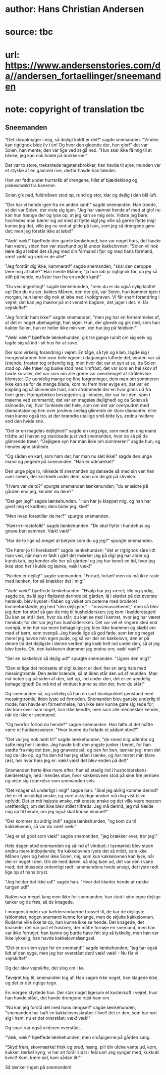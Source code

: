 # author: Hans Christian Andersen
# source: tbc
# url: https://www.andersenstories.com/da//andersen_fortaellinger/sneemanden
# note: copyright of translation tbc

## Sneemanden 

"Det skrupknager i mig, så dejligt koldt er det!" sagde snemanden.
"Vinden kan rigtignok bide liv i én! Og hvor den gloende der, hun
glor!" det var Solen, han mente; den var lige ved at gå ned. "Hun skal
ikke få mig til at blinke, jeg kan nok holde på brokkerne!"

Det var to store, trekantede tagstensbrokker, han havde til øjne; munden
var et stykke af en gammel rive, derfor havde han tænder.

Han var født under hurraråb af drengene, hilst af bjældeklang og
piskesmæld fra kanerne.

Solen gik ned, fuldmånen stod op, rund og stor, klar og dejlig i den blå
luft.

"Der har vi hende igen fra en anden kant!" sagde snemanden. Han
troede, at det var Solen, der viste sig igen. "Jeg har vænnet hende af
med at glo! nu kan hun hænge der og lyse op, at jeg kan se mig selv.
Vidste jeg bare, hvorledes man bærer sig ad med at flytte sig! jeg ville
så gerne flytte mig! kunne jeg det, ville jeg nu ned at glide på isen,
som jeg så drengene gøre det; men jeg forstår ikke at løbe!"

"Væk! væk!" bjæffede den gamle lænkehund; han var noget hæs, det havde
han været, siden han var stuehund og lå under kakkelovnen. "Solen vil
nok lære dig at løbe! det så jeg med din formand i fjor og med hans
formand; væk! væk! og væk er de alle!"

"Jeg forstår dig ikke, kammerat!" sagde snemanden; "skal den deroppe
lære mig at løbe?" Han mente Månen; "ja hun løb jo rigtignok før, da
jeg så stift på hende, nu lister hun fra en anden kant!"

"Du ved ingenting!" sagde lænkehunden, "men du er da også nylig
klattet op! Den du nu ser, kaldes Månen, den der gik, var Solen, hun
kommer igen i morgen, hun lærer dig nok at løbe ned i voldgraven. Vi får
snart forandring i vejret, det kan jeg mærke på mit venstre bagben, det
jager i det. Vi får vejrskifte!"

"Jeg forstår ham ikke!" sagde snemanden, "men jeg har en fornemmelse
af, at det er noget ubehageligt, han siger. Hun, der gloede og gik ned,
som han kalder Solen, hun er heller ikke min ven, det har jeg på
følelsen!"

"Væk! væk!" bjæffede lænkehunden, gik tre gange rundt om sig selv og
lagde sig så ind i sit hus for at sove.

Der kom virkelig forandring i vejret. En tåge, så tyk og klam, lagde sig
i morgenstunden hen over hele egnen; i dagningen luftede det; vinden var
så isnende, frosten tog ordentlig tag, men hvor det var et syn at se, da
Solen stod op. Alle træer og buske stod med rimfrost; det var som en hel
skov af hvide koraller, det var som om alle grene var overdænget af
strålehvide blomster. De uendelig mange og fine forgreninger, dem man om
sommeren ikke kan se for de mange blade, kom nu frem hver evige en; det
var en knipling og så skinnende hvid, som strømmede der en hvid glans ud
fra hver gren. Hængebirken bevægede sig i vinden, der var liv i den, som
i træerne ved sommertid; det var en mageløs dejlighed! og da Solen så
skinnede, nej, hvor funklede det hele, som om det var overpudret med
diamantstøv og hen over jordens snelag glimrede de store diamanter,
eller man kunne også tro, at der brændte utallige små bitte lys, endnu
hvidere end den hvide sne.

"Det er en mageløs dejlighed!" sagde en ung pige, som med en ung mand
trådte ud i haven og standsede just ved snemanden, hvor de så på de
glimrende træer. "Dejligere syn har man ikke om sommeren!" sagde hun,
og hendes øjne strålede.

"Og sådan en karl, som ham der, har man nu slet ikke!" sagde den unge
mand og pegede på snemanden. "Han er udmærket!"

Den unge pige lo, nikkede til snemanden og dansede så med sin ven hen
over sneen, der knirkede under dem, som om de gik på stivelse.

"Hvem var de to?" spurgte snemanden lænkehunden; "du er ældre på
gården end jeg, kender du dem?"

"Det gør jeg!" sagde lænkehunden. "Hun har jo klappet mig, og han har
givet mig et kødben; dem bider jeg ikke!"

"Men hvad forestiller de her?" spurgte snemanden.

"Kærrrrr-restefolk!" sagde lænkehunden. "De skal flytte i hundehus og
gnave ben sammen. Væk! væk!"

"Har de to lige så meget at betyde som du og jeg?" spurgte snemanden.

"De hører jo til herskabet!" sagde lænkehunden; "det er rigtignok
såre lidt man ved, når man er født i går! det mærker jeg på dig! jeg har
alder og kundskab, jeg kender alle her på gården! og jeg har kendt en
tid, hvor jeg ikke stod her i kulde og lænke; væk! væk!"

"Kulden er dejlig!" sagde snemanden. "Fortæl, fortæl! men du må ikke
rasle med lænken, for så knækker det i mig!"

"Væk! væk!" bjæffede lænkehunden. "Hvalp har jeg været; lille og
yndig, sagde de, da lå jeg i fløjlsstol derinde på gården, lå i skødet
på det øverste herskab; blev kysset i flaben og visket om poterne med
broderet lommetørklæde; jeg hed "den dejligste," -
"nussenussebenet," men så blev jeg dem for stor! så gav de mig til
husholdersken; jeg kom i kælderetagen! Du kan se ind i den, hvor du
står; du kan se ned i kamret, hvor jeg har været herskab; for det var
jeg hos husholdersken. Det var vel et ringere sted end ovenpå, men her
var mere behageligt; jeg blev ikke krammet og slæbt om med af børn, som
ovenpå. Jeg havde lige så god føde, som før og meget mere! jeg havde min
egen pude, og så var der en kakkelovn, den er på denne tid det dejligste
i denne verden! jeg krøb helt ind under den, så at jeg blev borte. Oh,
den kakkeovn drømmer jeg endnu om; væk! væk!"

"Ser en kakkelovn så dejlig ud!" spurgte snemanden. "Ligner den
mig?"

"Den er lige det modsatte af dig! kulsort er den! har en lang hals med
messingtromle. Den æder brænde, så at ilden står den ud af munden. Man
må holde sig på siden af den, tæt op, ind under den, det er en uendelig
behagelighed! Du må ind af vinduet kunne se den der, hvor du står!"

Og snemanden så, og virkelig så han en sort blankpoleret genstand med
messingtromle; ilden lyste ud forneden. Snemanden blev ganske underlig
til mode; han havde en fornemmelse, han ikke selv kunne gøre sig rede
for; der kom over ham noget, han ikke kendte, men som alle mennesker
kender, når de ikke er snemænd.

"Og hvorfor forlod du hende?" sagde snemanden. Han følte at det måtte
være et hunkønsvæsen. "Hvor kunne du forlade et sådant sted?"

"Det var jeg nok nødt til!" sagde lænkehunden, "de smed mig udenfor
og satte mig her i lænke. Jeg havde bidt den yngste junker i benet, for
han stødte fra mig det ben, jeg gnavede på; og ben for ben, tænker jeg!
men det tog de ilde op, og fra den tid har jeg stået i lænke, og har
mistet min klare røst, hør hvor hæs jeg er: væk! væk! det blev enden på
det!"

Snemanden hørte ikke mere efter; han så stadig ind i husholderskens
kælderetage, ned i hendes stue, hvor kakkelovnen stod på sine fire
jernben og viste sig i størrelse som snemanden selv.

"Det knager så underligt i mig!" sagde han. "Skal jeg aldrig komme
derind? det er et uskyldigt ønske, og vore uskyldige ønsker må dog vist
blive opfyldt. Det er mit højeste ønske, mit eneste ønske og det ville
være næsten uretfærdigt, om det ikke blev stillet tilfreds. Jeg må
derind, jeg må hælde mig op til hende, om jeg også skal knuse vinduet!"

"Der kommer du aldrig ind!" sagde lænkehunden, "og kom du til
kakkelovnen, så var du væk! væk!"

"Jeg er så godt som væk!" sagde snemanden, "jeg brækker over, tror
jeg!"

Hele dagen stod snemanden og så ind af vinduet; i tusmørket blev stuen
endnu mere indbydende; fra kakkelovnen lyste det så mildt, som ikke
Månen lyser og heller ikke Solen, nej, som kun kakkelovnen kan lyse, når
der er noget i den. Gik de med døren, så slog luen ud, det var den i
vane med; det blussede ordentligt rødt i snemandens hvide ansigt, det
lyste rødt lige op af hans bryst.

"Jeg holder det ikke ud!" sagde han. "Hvor det klæder hende at række
tungen ud!"

Natten var meget lang men ikke for snemanden, han stod i sine egne
dejlige tanker og de frøs, så de knagede.

I morgenstunden var kældervinduerne frosset til, de bar de dejligste
isblomster, nogen snemand kunne forlange, men de skjulte kakkelovnen.
Ruderne ville ikke tø op, han kunne ikke se hende. Det knagede, det
knasede, det var just et frostvejr, der måtte fornøje en snemand, men
han var ikke fornøjet; han kunne og burde have følt sig så lykkelig, men
han var ikke lykkelig, han havde kakkelovnslængsel.

"Det er en slem syge for en snemand!" sagde lænkehunden; "jeg har
også lidt af den syge, men jeg har overstået den! væk! væk! - Nu får vi
vejrskifte!"

Og der blev vejrskifte, det slog om i tø.

Tøvejret tog til, snemanden tog af. Han sagde ikke noget, han klagede
ikke, og det er det rigtige tegn.

En morgen styrtede han. Der stak noget ligesom et kosteskaft i vejret,
hvor han havde stået, det havde drengene rejst ham om.

"Nu kan jeg forstå det med hans længsel!" sagde lænkehunden,
"snemanden har haft en kakkelovnsskraber i livet! det er den, som har
rørt sig i ham, nu er det overstået; væk! væk!"

Og snart var også vinteren overstået.

"Væk, væk!" bjæffede lænkehunden; men småpigerne på gården sang:

"Skyd frem, skovmærke! frisk og prud,
hæng, pil! din uldne vante ud,
kom, kukker, lærke! syng, vi har
alt forår sidst i februar!
Jeg synger med, kukkuk! kvivit!
Kom, kære sol, kom sådan tit!"

Så tænker ingen på snemanden!
